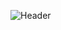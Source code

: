 ![Header](./your-header-image-name.png)


<!--
**julssousa/julssousa** is a ✨ _special_ ✨ repository because its `README.md` (this file) appears on your GitHub profile.

Here are some ideas to get you started:

- 🔭 I’m currently working on ...
- 🌱 I’m currently learning about Sports and Data Science
- 👯 I’m looking to collaborate on ...
- 🤔 I’m looking for help with ...
- 💬 Ask me about ...
- 📫 How to reach me: juliasousaramos@hotmail.com
- 😄 Pronouns: ...
- ⚡ Fun fact: ...
-->
